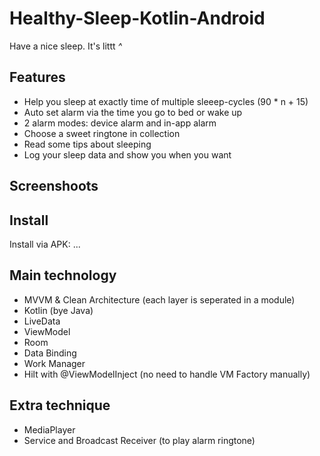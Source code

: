 # Healthy-Sleep-Kotlin-Android
Have a nice sleep. It's littt *^*

## Features 
- Help you sleep at exactly time of multiple sleeep-cycles (90 * n + 15)  
- Auto set alarm via the time you go to bed or wake up  
- 2 alarm modes: device alarm and in-app alarm  
- Choose a sweet ringtone in collection  
- Read some tips about sleeping  
- Log your sleep data and show you when you want  

## Screenshoots 

## Install
Install via APK: ...

## Main technology  
- MVVM & Clean Architecture (each layer is seperated in a module)  
- Kotlin (bye Java)  
- LiveData  
- ViewModel  
- Room  
- Data Binding  
- Work Manager  
- Hilt with @ViewModelInject (no need to handle VM Factory manually)  

## Extra technique  
- MediaPlayer  
- Service and Broadcast Receiver (to play alarm ringtone)  
